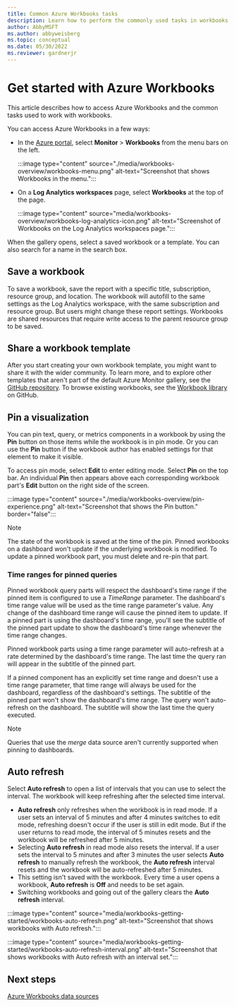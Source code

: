 ```yaml
---
title: Common Azure Workbooks tasks
description: Learn how to perform the commonly used tasks in workbooks.
author: AbbyMSFT
ms.author: abbyweisberg
ms.topic: conceptual
ms.date: 05/30/2022
ms.reviewer: gardnerjr 
---
```


# Get started with Azure Workbooks

This article describes how to access Azure Workbooks and the common tasks used to work with workbooks.

You can access Azure Workbooks in a few ways:

- In the [Azure portal](https://portal.azure.com), select **Monitor** > **Workbooks** from the menu bars on the left.

   :::image type="content" source="./media/workbooks-overview/workbooks-menu.png" alt-text="Screenshot that shows Workbooks in the menu.":::

- On a **Log Analytics workspaces** page, select **Workbooks** at the top of the page.

  :::image type="content" source="media/workbooks-overview/workbooks-log-analytics-icon.png" alt-text="Screenshot of Workbooks on the Log Analytics workspaces page.":::

When the gallery opens, select a saved workbook or a template. You can also search for a name in the search box.

## Save a workbook

To save a workbook, save the report with a specific title, subscription, resource group, and location.
The workbook will autofill to the same settings as the Log Analytics workspace, with the same subscription and resource group. But users might change these report settings. Workbooks are shared resources that require write access to the parent resource group to be saved.

## Share a workbook template

After you start creating your own workbook template, you might want to share it with the wider community. To learn more, and to explore other templates that aren't part of the default Azure Monitor gallery, see the [GitHub repository](https://github.com/Microsoft/Application-Insights-Workbooks/blob/master/README.md). To browse existing workbooks, see the [Workbook library](https://github.com/microsoft/Application-Insights-Workbooks/tree/master/Workbooks) on GitHub.

## Pin a visualization

You can pin text, query, or metrics components in a workbook by using the **Pin** button on those items while the workbook is in pin mode. Or you can use the **Pin** button if the workbook author has enabled settings for that element to make it visible.

To access pin mode, select **Edit** to enter editing mode. Select **Pin** on the top bar. An individual **Pin** then appears above each corresponding workbook part's **Edit** button on the right side of the screen.

:::image type="content" source="./media/workbooks-overview/pin-experience.png" alt-text="Screenshot that shows the Pin button." border="false":::

> [!NOTE]
> The state of the workbook is saved at the time of the pin. Pinned workbooks on a dashboard won't update if the underlying workbook is modified. To update a pinned workbook part, you must delete and re-pin that part.

### Time ranges for pinned queries

Pinned workbook query parts will respect the dashboard's time range if the pinned item is configured to use a *TimeRange* parameter. The dashboard's time range value will be used as the time range parameter's value. Any change of the dashboard time range will cause the pinned item to update. If a pinned part is using the dashboard's time range, you'll see the subtitle of the pinned part update to show the dashboard's time range whenever the time range changes.

Pinned workbook parts using a time range parameter will auto-refresh at a rate determined by the dashboard's time range. The last time the query ran will appear in the subtitle of the pinned part.

If a pinned component has an explicitly set time range and doesn't use a time range parameter, that time range will always be used for the dashboard, regardless of the dashboard's settings. The subtitle of the pinned part won't show the dashboard's time range. The query won't auto-refresh on the dashboard. The subtitle will show the last time the query executed.

> [!NOTE]
> Queries that use the *merge* data source aren't currently supported when pinning to dashboards.

## Auto refresh

Select **Auto refresh** to open a list of intervals that you can use to select the interval. The workbook will keep refreshing after the selected time interval.

* **Auto refresh** only refreshes when the workbook is in read mode. If a user sets an interval of 5 minutes and after 4 minutes switches to edit mode, refreshing doesn't occur if the user is still in edit mode. But if the user returns to read mode, the interval of 5 minutes resets and the workbook will be refreshed after 5 minutes.
* Selecting **Auto refresh** in read mode also resets the interval. If a user sets the interval to 5 minutes and after 3 minutes the user selects **Auto refresh** to manually refresh the workbook, the **Auto refresh** interval resets and the workbook will be auto-refreshed after 5 minutes.
* This setting isn't saved with the workbook. Every time a user opens a workbook, **Auto refresh** is **Off** and needs to be set again.
* Switching workbooks and going out of the gallery clears the **Auto refresh** interval.

:::image type="content" source="media/workbooks-getting-started/workbooks-auto-refresh.png" alt-text="Screenshot that shows workbooks with Auto refresh.":::

:::image type="content" source="media/workbooks-getting-started/workbooks-auto-refresh-interval.png" alt-text="Screenshot that shows workbooks with Auto refresh with an interval set.":::

## Next steps

[Azure Workbooks data sources](workbooks-data-sources.md)